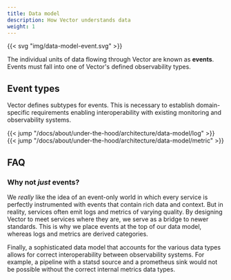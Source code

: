 ```yaml
---
title: Data model
description: How Vector understands data
weight: 1
---
```


{{< svg "img/data-model-event.svg" >}}

The individual units of data flowing through Vector are known as **events**. Events must fall into one of Vector's defined observability types.

## Event types

Vector defines subtypes for events. This is necessary to establish domain-specific requirements enabling interoperability with existing monitoring and observability systems.

{{< jump "/docs/about/under-the-hood/architecture/data-model/log" >}}
{{< jump "/docs/about/under-the-hood/architecture/data-model/metric" >}}

## FAQ

### Why not *just* events?

We *really* like the idea of an event-only world in which every service is perfectly instrumented with events that contain rich data and context. But in reality, services often emit logs and metrics of varying quality. By designing Vector to meet services where they are, we serve as a bridge to newer standards. This is why we place events at the top of our data model, whereas logs and metrics are derived categories.

Finally, a sophisticated data model that accounts for the various data types allows for correct interoperability between observability systems. For example, a pipeline with a statsd source and a prometheus sink would not be possible without the correct internal metrics data types.
